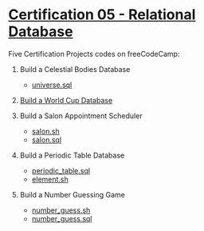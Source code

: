# [Certification 05 - Relational Database](https://www.freecodecamp.org/certification/WHan7naHW/relational-database-v8)

Five Certification Projects codes on freeCodeCamp:


1. Build a Celestial Bodies Database
      - [universe.sql](C05/CertificationProjects/universe.sql)

2. [Build a World Cup Database](C05/WorldCup)

3. Build a Salon Appointment Scheduler
      - [salon.sh](C05/CertificationProjects/salon.sh)
      - [salon.sql](C05/CertificationProjects/salon.sql)

4. Build a Periodic Table Database
      - [periodic_table.sql](C05/CertificationProjects/periodic_table.sql)
      - [element.sh](C05/CertificationProjects/element.sh)

5. Build a Number Guessing Game
      - [number_guess.sh](C05/CertificationProjects/number_guess.sh)
      - [number_guess.sql](C05/CertificationProjects/number_guess.sql)
